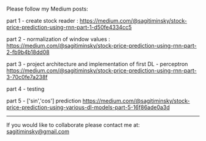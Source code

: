 Please follow my Medium posts:

part 1 - create stock reader : https://medium.com/@sagitiminsky/stock-price-prediction-using-rnn-part-1-d50fe4334cc5

part 2 - normalization of window values : https://medium.com/@sagitiminsky/stock-price-prediction-using-rnn-part-2-fb9b4b18dd08

part 3 - project architecture and implementation of first DL - perceptron https://medium.com/@sagitiminsky/stock-price-prediction-using-rnn-part-3-70c0fe7a238f

part 4 - testing 

part 5 - ['sin','cos'] prediction https://medium.com/@sagitiminsky/stock-price-prediction-using-various-dl-models-part-5-16f86ade0a3d
______________

If you would like to collaborate please contact me at: sagitiminsky@gmail.com